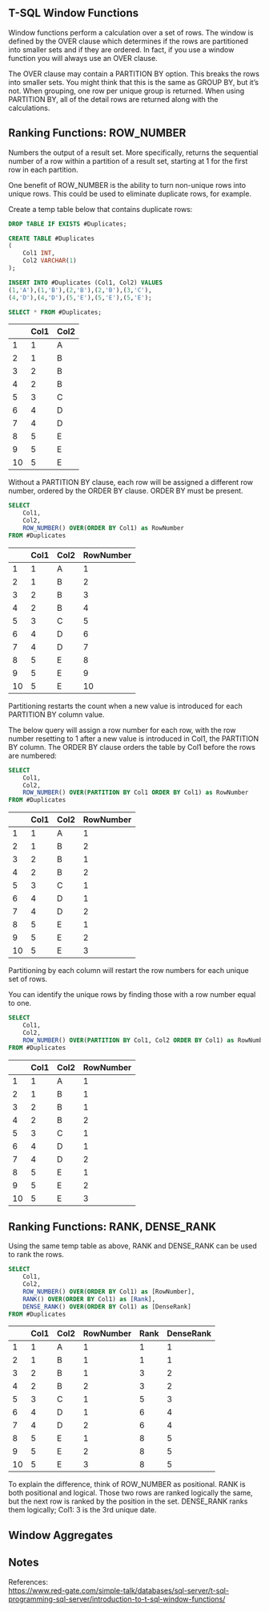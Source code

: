 ## T-SQL Window Functions

Window functions perform a calculation over a set of rows. The window is defined by the OVER clause which determines if the rows are partitioned into smaller sets and if they are ordered. In fact, if you use a window function you will always use an OVER clause.

The OVER clause may contain a PARTITION BY option. This breaks the rows into smaller sets. You might think that this is the same as GROUP BY, but it’s not. When grouping, one row per unique group is returned. When using PARTITION BY, all of the detail rows are returned along with the calculations.

## Ranking Functions: ROW_NUMBER

Numbers the output of a result set. More specifically, returns the sequential number of a row within a partition of a result set, starting at 1 for the first row in each partition.

One benefit of ROW_NUMBER is the ability to turn non-unique rows into unique rows. This could be used to eliminate duplicate rows, for example.

Create a temp table below that contains duplicate rows:

```sql
DROP TABLE IF EXISTS #Duplicates;

CREATE TABLE #Duplicates
(
	Col1 INT,
	Col2 VARCHAR(1)
);

INSERT INTO #Duplicates (Col1, Col2) VALUES
(1,'A'),(1,'B'),(2,'B'),(2,'B'),(3,'C'),
(4,'D'),(4,'D'),(5,'E'),(5,'E'),(5,'E');

SELECT * FROM #Duplicates;
```

|      | Col1 | Col2 |
| ---- | ---- | ---- |
| 1    | 1    | A    |
| 2    | 1    | B    |
| 3    | 2    | B    |
| 4    | 2    | B    |
| 5    | 3    | C    |
| 6    | 4    | D    |
| 7    | 4    | D    |
| 8    | 5    | E    |
| 9    | 5    | E    |
| 10   | 5    | E    |

Without a PARTITION BY clause, each row will be assigned a different row number, ordered by the ORDER BY clause. ORDER BY must be present.

```sql
SELECT
	Col1,
	Col2,
	ROW_NUMBER() OVER(ORDER BY Col1) as RowNumber
FROM #Duplicates
```

|      | Col1 | Col2 | RowNumber |
| ---- | ---- | ---- | --------- |
| 1    | 1    | A    | 1         |
| 2    | 1    | B    | 2         |
| 3    | 2    | B    | 3         |
| 4    | 2    | B    | 4         |
| 5    | 3    | C    | 5         |
| 6    | 4    | D    | 6         |
| 7    | 4    | D    | 7         |
| 8    | 5    | E    | 8         |
| 9    | 5    | E    | 9         |
| 10   | 5    | E    | 10        |

Partitioning restarts the count when a new value is introduced for each PARTITION BY column value.

The below query will assign a row number for each row, with the row number resetting to 1 after a new value is introduced in Col1, the PARTITION BY column. The ORDER BY clause orders the table by Col1 before the rows are numbered:

```sql
SELECT
	Col1,
	Col2,
	ROW_NUMBER() OVER(PARTITION BY Col1 ORDER BY Col1) as RowNumber
FROM #Duplicates
```

|      | Col1 | Col2 | RowNumber |
| ---- | ---- | ---- | --------- |
| 1    | 1    | A    | 1         |
| 2    | 1    | B    | 2         |
| 3    | 2    | B    | 1         |
| 4    | 2    | B    | 2         |
| 5    | 3    | C    | 1         |
| 6    | 4    | D    | 1         |
| 7    | 4    | D    | 2         |
| 8    | 5    | E    | 1         |
| 9    | 5    | E    | 2         |
| 10   | 5    | E    | 3         |

Partitioning by each column will restart the row numbers for each unique set of rows.

You can identify the unique rows by finding those with a row number equal to one.

```sql
SELECT
	Col1,
	Col2,
	ROW_NUMBER() OVER(PARTITION BY Col1, Col2 ORDER BY Col1) as RowNumber
FROM #Duplicates
```

|      | Col1 | Col2 | RowNumber |
| ---- | ---- | ---- | --------- |
| 1    | 1    | A    | 1         |
| 2    | 1    | B    | 1         |
| 3    | 2    | B    | 1         |
| 4    | 2    | B    | 2         |
| 5    | 3    | C    | 1         |
| 6    | 4    | D    | 1         |
| 7    | 4    | D    | 2         |
| 8    | 5    | E    | 1         |
| 9    | 5    | E    | 2         |
| 10   | 5    | E    | 3         |

## Ranking Functions: RANK, DENSE_RANK

Using the same temp table as above, RANK and DENSE_RANK can be used to rank the rows.

```sql
SELECT
	Col1,
	Col2,
	ROW_NUMBER() OVER(ORDER BY Col1) as [RowNumber],
	RANK() OVER(ORDER BY Col1) as [Rank],
	DENSE_RANK() OVER(ORDER BY Col1) as [DenseRank]
FROM #Duplicates
```

|      | Col1 | Col2 | RowNumber | Rank | DenseRank |
| ---- | ---- | ---- | --------- | ---- | --------- |
| 1    | 1    | A    | 1         | 1    | 1         |
| 2    | 1    | B    | 1         | 1    | 1         |
| 3    | 2    | B    | 1         | 3    | 2         |
| 4    | 2    | B    | 2         | 3    | 2         |
| 5    | 3    | C    | 1         | 5    | 3         |
| 6    | 4    | D    | 1         | 6    | 4         |
| 7    | 4    | D    | 2         | 6    | 4         |
| 8    | 5    | E    | 1         | 8    | 5         |
| 9    | 5    | E    | 2         | 8    | 5         |
| 10   | 5    | E    | 3         | 8    | 5         |

To explain the difference, think of ROW_NUMBER as positional. RANK is both positional and logical. Those two rows are ranked logically the same, but the next row is ranked by the position in the set. DENSE_RANK ranks them logically; Col1: 3 is the 3rd unique date.

## Window Aggregates



## Notes

References:
<br>https://www.red-gate.com/simple-talk/databases/sql-server/t-sql-programming-sql-server/introduction-to-t-sql-window-functions/
